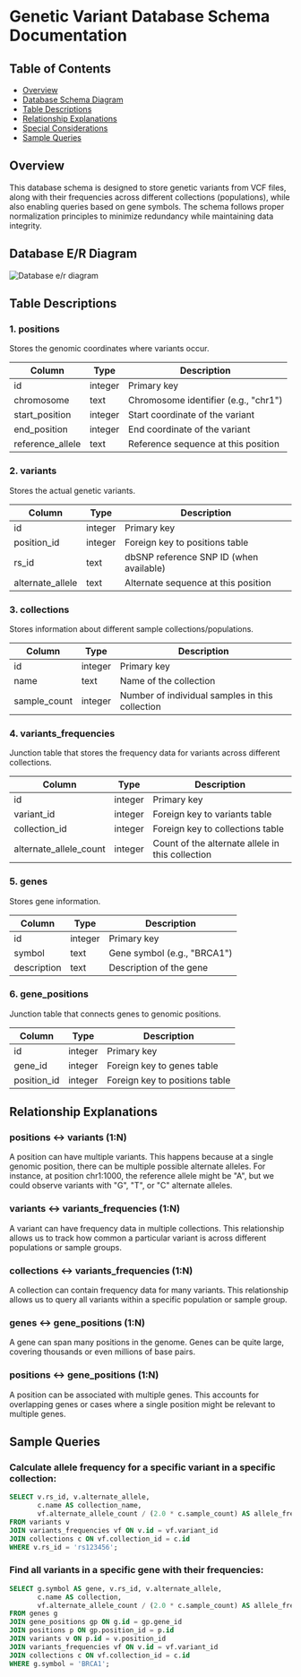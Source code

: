 # Genetic Variant Database Schema Documentation

## Table of Contents
- [Overview](#overview)
- [Database Schema Diagram](#database-schema-diagram)
- [Table Descriptions](#table-descriptions)
- [Relationship Explanations](#relationship-explanations)
- [Special Considerations](#special-considerations)
- [Sample Queries](#sample-queries)

## Overview

This database schema is designed to store genetic variants from VCF files, along with their frequencies across different collections (populations), while also enabling queries based on gene symbols. The schema follows proper normalization principles to minimize redundancy while maintaining data integrity.

## Database E/R Diagram

![Database e/r diagram](er_schema.png "Title")

## Table Descriptions

### 1. positions
Stores the genomic coordinates where variants occur.

| Column | Type | Description |
|--------|------|-------------|
| id | integer | Primary key |
| chromosome | text | Chromosome identifier (e.g., "chr1") |
| start_position | integer | Start coordinate of the variant |
| end_position | integer | End coordinate of the variant |
| reference_allele | text | Reference sequence at this position |

### 2. variants
Stores the actual genetic variants.

| Column | Type | Description |
|--------|------|-------------|
| id | integer | Primary key |
| position_id | integer | Foreign key to positions table |
| rs_id | text | dbSNP reference SNP ID (when available) |
| alternate_allele | text | Alternate sequence at this position |

### 3. collections
Stores information about different sample collections/populations.

| Column | Type | Description |
|--------|------|-------------|
| id | integer | Primary key |
| name | text | Name of the collection |
| sample_count | integer | Number of individual samples in this collection |

### 4. variants_frequencies
Junction table that stores the frequency data for variants across different collections.

| Column | Type | Description |
|--------|------|-------------|
| id | integer | Primary key |
| variant_id | integer | Foreign key to variants table |
| collection_id | integer | Foreign key to collections table |
| alternate_allele_count | integer | Count of the alternate allele in this collection |

### 5. genes
Stores gene information.

| Column | Type | Description |
|--------|------|-------------|
| id | integer | Primary key |
| symbol | text | Gene symbol (e.g., "BRCA1") |
| description | text | Description of the gene |

### 6. gene_positions
Junction table that connects genes to genomic positions.

| Column | Type | Description |
|--------|------|-------------|
| id | integer | Primary key |
| gene_id | integer | Foreign key to genes table |
| position_id | integer | Foreign key to positions table |

## Relationship Explanations

### positions ↔ variants (1:N)
A position can have multiple variants. This happens because at a single genomic position, there can be multiple possible alternate alleles. For instance, at position chr1:1000, the reference allele might be "A", but we could observe variants with "G", "T", or "C" alternate alleles.

### variants ↔ variants_frequencies (1:N)
A variant can have frequency data in multiple collections. This relationship allows us to track how common a particular variant is across different populations or sample groups.

### collections ↔ variants_frequencies (1:N)
A collection can contain frequency data for many variants. This relationship allows us to query all variants within a specific population or sample group.

### genes ↔ gene_positions (1:N)
A gene can span many positions in the genome. Genes can be quite large, covering thousands or even millions of base pairs.

### positions ↔ gene_positions (1:N)
A position can be associated with multiple genes. This accounts for overlapping genes or cases where a single position might be relevant to multiple genes.

## Sample Queries

### Calculate allele frequency for a specific variant in a specific collection:
```sql
SELECT v.rs_id, v.alternate_allele, 
       c.name AS collection_name,
       vf.alternate_allele_count / (2.0 * c.sample_count) AS allele_frequency
FROM variants v
JOIN variants_frequencies vf ON v.id = vf.variant_id
JOIN collections c ON vf.collection_id = c.id
WHERE v.rs_id = 'rs123456';
```

### Find all variants in a specific gene with their frequencies:
```sql
SELECT g.symbol AS gene, v.rs_id, v.alternate_allele,
       c.name AS collection,
       vf.alternate_allele_count / (2.0 * c.sample_count) AS allele_frequency
FROM genes g
JOIN gene_positions gp ON g.id = gp.gene_id
JOIN positions p ON gp.position_id = p.id
JOIN variants v ON p.id = v.position_id
JOIN variants_frequencies vf ON v.id = vf.variant_id
JOIN collections c ON vf.collection_id = c.id
WHERE g.symbol = 'BRCA1';
```
